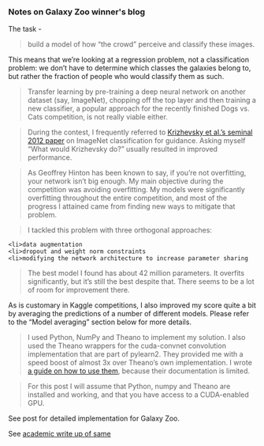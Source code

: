 <h3>Notes on Galaxy Zoo winner's blog</h3>

The task - 
>build a model of how “the crowd” perceive and classify these images.

This means that we’re looking at a regression problem, not a classification problem: we don’t have to determine which classes the galaxies belong to, but rather the fraction of people who would classify them as such.

>Transfer learning by pre-training a deep neural network on another dataset (say, ImageNet), chopping off the top layer and then training a new classifier, a popular approach for the recently finished Dogs vs. Cats competition, is not really viable either.

>During the contest, I frequently referred to [Krizhevsky et al.’s seminal 2012 paper](http://www.cs.toronto.edu/~fritz/absps/imagenet.pdf) on ImageNet classification for guidance. Asking myself “What would Krizhevsky do?” usually resulted in improved performance.

>As Geoffrey Hinton has been known to say, if you’re not overfitting, your network isn’t big enough. My main objective during the competition was avoiding overfitting. My models were significantly overfitting throughout the entire competition, and most of the progress I attained came from finding new ways to mitigate that problem.

>I tackled this problem with three orthogonal approaches:

    <li>data augmentation
    <li>dropout and weight norm constraints
    <li>modifying the network architecture to increase parameter sharing

>The best model I found has about 42 million parameters. It overfits significantly, but it’s still the best despite that. There seems to be a lot of room for improvement there.

As is customary in Kaggle competitions, I also improved my score quite a bit by averaging the predictions of a number of different models. Please refer to the “Model averaging” section below for more details.

>I used Python, NumPy and Theano to implement my solution. I also used the Theano wrappers for the cuda-convnet convolution implementation that are part of pylearn2. They provided me with a speed boost of almost 3x over Theano’s own implementation. I wrote [a guide on how to use them](http://benanne.github.io/2014/04/03/faster-convolutions-in-theano.html), because their documentation is limited.

>For this post I will assume that Python, numpy and Theano are installed and working, and that you have access to a CUDA-enabled GPU.

See post for detailed implementation for Galaxy Zoo.

See [academic write up of same](http://arxiv.org/pdf/1503.07077v1.pdf)



